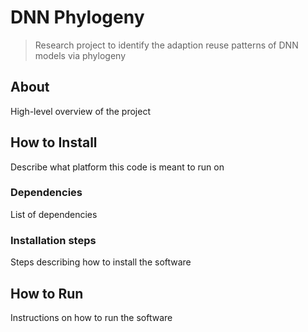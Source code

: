 # DNN Phylogeny

> Research project to identify the adaption reuse patterns of DNN models via
> phylogeny

## About

High-level overview of the project

## How to Install

Describe what platform this code is meant to run on

### Dependencies

List of dependencies

### Installation steps

Steps describing how to install the software

## How to Run

Instructions on how to run the software
